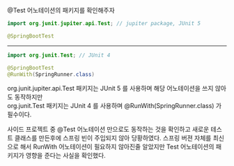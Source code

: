 

@Test 어노테이션의 패키지를 확인해주자



``` java
import org.junit.jupiter.api.Test; // jupiter package, JUnit 5

@SpringBootTest
```

-----

```java
import org.junit.Test; // JUnit 4

@SpringBootTest
@RunWith(SpringRunner.class)
```




org.junit.jupiter.api.Test 패키지는 JUnit 5 를 사용하며 해당 어노테이션을 쓰지 않아도 동작하지만  
org.junit.Test 패키지는 JUnit 4 를 사용하며 @RunWith(SpringRunner.class) 가 필수이다.

사이드 프로젝트 중 @Test 어노테이션 만으로도 동작하는 것을 확인하고 새로운 테스트 클래스를 만든후에 스프링 빈이 주입되지 않아 당황하였다. 스프링 버젼 자체를 최신으로 해서 RunWith 어노테이션이 필요하지 않아진줄 알았지만 Test 어노테이션의 패키지가 영향을 준다는 사실을 확인했다.